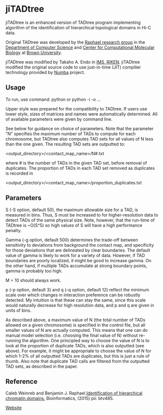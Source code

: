 # jiTADtree

jiTADtree is an enhanced version of TADtree program implementing algorithm of the identification of hierarchical topological domains in Hi-C data.

Original TADtree was developed by the [Raphael research group](http://compbio.cs.brown.edu) 
in the [Department of Computer Science](http://cs.brown.edu) and [Center for Computational Molecular Biology](http://brown.edu/ccmb) 
at [Brown University](http://brown.edu).

jiTADtree was modified by Takaho A. Endo in [IMS, RIKEN](http://www.ims.riken.jp/).  jiTADtree modified the original source code to use just-in-time (JIT) compilier technology provided by [Numba](https://numba.pydata.org/) project.

## Usage ##
To run, use command:
python <path to jitadtree.py> <path to control file>
or
python <path to jitadtree.py> -i <matrix files> -o <output directory> ...

Upper style was prepared for the compatibility to TADtree.
If users use lower style, sizes of matrices and names were automatically determined. All of available parameters were given by command line.

See below for guidance on choice of parameters. Note that the parameter "N" specifies the
maximum number of TADs to compute for each chromosome, but TADtree also computes TAD sets 
for all values of N less than the one given. The resulting TAD sets are outputted to:

<output_directory>/<contact_map_name>/N#.txt

where # is the number of TADs in the given TAD set, before removal of duplicates. The 
proportion of TADs in each TAD set removed as duplicates is recorded in 

<output_directory>/<contact_map_name>/proportion_duplicates.txt


## Parameters ##
S (-S option, default 50), the maximum allowable size for a TAD, is measured in bins. Thus, S must be increased to 
for higher-resolution data to detect TADs of the same physical size. Note, however, that
the run-time of TADtree is ~O(S^5) so high values of S will have a high performance
penalty. 

Gamma (-g option, default 500) determines the trade-off between sensitivity to deviations from background the 
contact map, and specificity for those deviations that are delineated by clear boundaries.
The default value of gamma is likely to work for a variety of data.  However, if TAD 
boundaries are poorly localized, it might be good to increase gamma. On the other hand, 
if multiple TADs accumulate at strong boundary points, gamma is probably too high.

M = 10 should always work.

p (-p option, default 3) and q (-q option, default 12) reflect the minimum scale over which changes in interaction preference can be 
robustly detected. My intuition is that these can stay the same, since this scale would 
naturally decrease for high resolution data, and p and q are given in units of bins.

As described above, a maximum value of N (the total number of TADs allowed on a given 
chromosome) is specified in the control file, but all smaller values of N are actually 
computed. This means that one can do manual model selection (i.e. choosing the final value 
of N) without re-running the algorithm. One principled way to choose the value of N is to 
look at the proportion of duplicate TADs, which is also outputted (see above). For example, 
it might be appropriate to choose the value of N for which 1-2% of all outputted TADs are
duplicates, but this is just a rule of thumb. Also note that duplicate TAD calls are 
filtered from the outputted TAD sets, as described in the paper.

## Reference
Caleb Weinreb and Benjamin J. Raphael.[Identification of hierarchical chromatin domains.](http://bioinformatics.oxfordjournals.org/content/early/2015/09/23/bioinformatics.btv485.abstract)
	Bioinformatics, (2015) pii: btv485.

[Website](http://compbio.cs.brown.edu/projects/tadtree)
    
